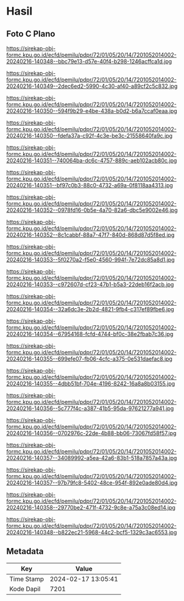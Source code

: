 # Hasil

## Foto C Plano

https://sirekap-obj-formc.kpu.go.id/ecfd/pemilu/pdpr/72/01/05/20/14/7201052014002-20240216-140348--bbc79e13-d57e-40f4-b298-1246acffca1d.jpg

https://sirekap-obj-formc.kpu.go.id/ecfd/pemilu/pdpr/72/01/05/20/14/7201052014002-20240216-140349--2dec6ed2-5990-4c30-af40-a89cf2c5c832.jpg

https://sirekap-obj-formc.kpu.go.id/ecfd/pemilu/pdpr/72/01/05/20/14/7201052014002-20240216-140350--594f9b29-e4be-438a-b0d2-b6a7ccaf0eaa.jpg

https://sirekap-obj-formc.kpu.go.id/ecfd/pemilu/pdpr/72/01/05/20/14/7201052014002-20240216-140350--fdefa37a-c92f-4c3e-be3c-21558640fa9c.jpg

https://sirekap-obj-formc.kpu.go.id/ecfd/pemilu/pdpr/72/01/05/20/14/7201052014002-20240216-140351--740064ba-dc6c-4757-889c-aeb102acb80c.jpg

https://sirekap-obj-formc.kpu.go.id/ecfd/pemilu/pdpr/72/01/05/20/14/7201052014002-20240216-140351--bf97c0b3-88c0-4732-a69a-0f8118aa4313.jpg

https://sirekap-obj-formc.kpu.go.id/ecfd/pemilu/pdpr/72/01/05/20/14/7201052014002-20240216-140352--0978fd16-0b5e-4a70-82a6-dbc5e9002e46.jpg

https://sirekap-obj-formc.kpu.go.id/ecfd/pemilu/pdpr/72/01/05/20/14/7201052014002-20240216-140352--8c1cabbf-88a7-47f7-840d-868d87d5f8ed.jpg

https://sirekap-obj-formc.kpu.go.id/ecfd/pemilu/pdpr/72/01/05/20/14/7201052014002-20240216-140353--5f0270a2-f5e0-4560-994f-7e72dc85a8d1.jpg

https://sirekap-obj-formc.kpu.go.id/ecfd/pemilu/pdpr/72/01/05/20/14/7201052014002-20240216-140353--c972607d-cf23-47b1-b5a3-22deb16f2acb.jpg

https://sirekap-obj-formc.kpu.go.id/ecfd/pemilu/pdpr/72/01/05/20/14/7201052014002-20240216-140354--32a6dc3e-2b2d-4821-9fb4-c317ef89fbe6.jpg

https://sirekap-obj-formc.kpu.go.id/ecfd/pemilu/pdpr/72/01/05/20/14/7201052014002-20240216-140354--67954168-fcfd-4744-bf0c-38e2fbab7c36.jpg

https://sirekap-obj-formc.kpu.go.id/ecfd/pemilu/pdpr/72/01/05/20/14/7201052014002-20240216-140355--699efe07-fb06-4cfc-a375-0e531daefac8.jpg

https://sirekap-obj-formc.kpu.go.id/ecfd/pemilu/pdpr/72/01/05/20/14/7201052014002-20240216-140355--4dbb51bf-704e-4196-8242-16a8a8b03155.jpg

https://sirekap-obj-formc.kpu.go.id/ecfd/pemilu/pdpr/72/01/05/20/14/7201052014002-20240216-140356--5c777f4c-a387-41b5-95da-97621277a941.jpg

https://sirekap-obj-formc.kpu.go.id/ecfd/pemilu/pdpr/72/01/05/20/14/7201052014002-20240216-140356--0702976c-22de-4b88-bb06-73067fd58f57.jpg

https://sirekap-obj-formc.kpu.go.id/ecfd/pemilu/pdpr/72/01/05/20/14/7201052014002-20240216-140357--34089992-a5ea-42a6-83b1-518a7857a43a.jpg

https://sirekap-obj-formc.kpu.go.id/ecfd/pemilu/pdpr/72/01/05/20/14/7201052014002-20240216-140357--97b79fc8-5402-48ce-954f-892e0ade80d4.jpg

https://sirekap-obj-formc.kpu.go.id/ecfd/pemilu/pdpr/72/01/05/20/14/7201052014002-20240216-140358--29770be2-471f-4732-9c8e-a75a3c08ed14.jpg

https://sirekap-obj-formc.kpu.go.id/ecfd/pemilu/pdpr/72/01/05/20/14/7201052014002-20240216-140348--b822ec21-5968-44c2-bcf5-1329c3ac6553.jpg


## Metadata

| Key        | Value               |
| ---------- | ------------------- |
| Time Stamp | 2024-02-17 13:05:41 |
| Kode Dapil | 7201                |



